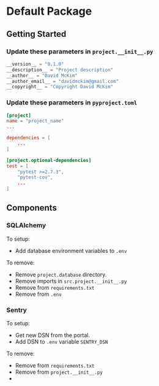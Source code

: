 # Default Package

## Getting Started

### Update these parameters in `project.__init__.py`

```python
__version__ = "0.1.0"
__description__ = "Project description"
__author__ = "David McKim"
__author_email__ = "davidmckim@gmail.com"
__copyright__ = "Copyright David McKim"
```

### Update these parameters in `pyproject.toml`

```toml
[project]
name = "project_name"
...

dependencies = [
    ...
]

[project.optional-dependencies]
test = [
    "pytest >=2.7.3",
    "pytest-cov",
    ...
]
```


## Components

### SQLAlchemy

To setup:
- Add database environment variables to `.env`

To remove:
- Remove `project.database` directory.  
- Remove imports in `src.project.__init__.py`
- Remove from `requirements.txt`
- Remove from `.env`

### Sentry

To setup:

- Get new DSN from the portal. 
- Add DSN to `.env` variable `SENTRY_DSN`

To remove:
- Remove from `requirements.txt`
- Remove from `project.__init__.py`
- 